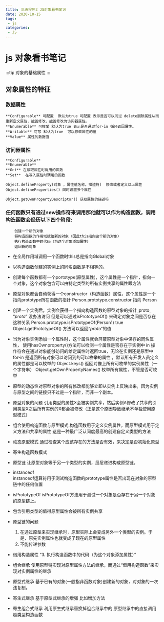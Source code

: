 ```yaml
---
title: 高级程序3 JS对象看书笔记
date: 2020-10-15
tags:
 - js
categories:
 - JS
---
```


# js 对象看书笔记
:::tip
对象的基础属性
:::


## 对象属性的特征
### 数据属性
	**Configurable** 可配置  默认为true 可配置 表示是否可以同过 delete删除属性从而重新定义属性，能否修改，能否修改为访问器属性。
	**Enumerable** 可枚举 默认为true 表示是否通过for-in 循环返回属性。
	**Writable** 可写 默认为true  可以修改属性的值
	**Value** 属性的数据值
	
### 访问器属性
	**Configurable** 
	**Enumerable**
	**Get** 在读取属性时调用的函数
	**Set**  在写入属性时调用的函数
	
	Object.defineProperty(对象 ，属性值名称，描述符)  修改或者定义以上属性
	Object.defineProperties() 同时设置多个属性
	
	Object.getOwnPropertyDescriptor() 获取属性的描述符
### 任何函数只有通过new操作符来调用那他就可以作为构造函数，调用构造函数会经历以下四个阶段:
```
	创建一个新的对象
    将构造函数的作用域赋给新的对象（因此this指向这个新的对象）
    执行构造函数中的代码（为这个对象添加属性）
    返回新的对象
```
     
* 在全局作用域调用一个函数时this总是指向Global对象

*  以构造函数创建的实例上的同名函数是不相等的。

* 创建每个函数都有一个portotype(原型属性)，这个属性是一个指针，指向一个对象，这个对象包含可以由特定类型的所有实例共享的属性跟方法

* 原型对象都会自动获得一个constructor（构造函数）属性，这个属性是一个指向prototype所在函数的指针  Person.prototype.constructor 指向 Person

* 创建一个实例后，实例会获得一个指向构造函数的原型对象的指针_proto_ 
“_proto_”  没办法访问  但是可以通过isPrototypeOf() 来确定对象之间是否存在这种关系 Person.prototype.isPrototypeOf(Person1) true
Object.getPrototypeOf() 方法可以返回“_proto_”的值

* 当为对象实例添加一个属性时，这个属性就会屏蔽原型对象中保存的同名属性，
	使用hasOwnproperty()方法可以检测一个属性是否存在于实例中
	in  操作符会在通过对象能够访问的给定属性时返回true，无论在实例还是原型中
	for-in  是返回所有对象可以访问到的可以枚举的属性 ，默认所有开发人员定义的属性都是可以枚举的
	Object.keys() 返回对像上所有可枚举的实例属性（一个字符串）
	Object.getOwnPropertyNames() 枚举所有属性，不管是否可枚举

* 原型的动态性对原型对象的所有修改都能够立即从实例上反映出来，因为实例与原型之间的链接只不过是一个指针，而非一个副本。

* 原型对象的问题 引用类型的属性X会被实例共享，然后实例A修改了共享的引用类型X之后所有实例的X都会被修改（正是这个原因导致继承不单独使用原型模式）

* 组合使用构造函数与原型模式 
	构造函数用于定义实例属性，而原型模式用于定义方法和共享的属性  这是一种最广泛认同度最高的创建自定义类型的方法 

* 动态原型模式 
 	通过检查某个应该存在的方法是否有效，来决定是否初始化原型

*  寄生构造函数模式
	
* 原型链
 	让原型对象等于另一个类型的实例，层层递进构成原型链。

* instanceof  
	 instanceof运算符用于测试构造函数的prototype属性是否出现在对象的原型链中的任何位置

* isPrototypeOf
	isPrototypeOf方法用于测试一个对象是否存在于另一个对象的原型链上。

* 包含引用类型的值得原型属性会被所有实例共享

* 原型链的问题
	1. 在通过原型来实现继承时，原型实际上会变成另外一个类型的实例。于是，原先实例属性也就变成了现在的原型属性
	2. 不能传递参数

* 借用构造属性
	  “3. 执行构造函数中的代码（为这个对象添加属性）”  

* 组合继承
	使用原型链实现对原型属性方法的继承，而通过“借用构造函数”来实现对实例属性的继承

* 原型式继承
	基于已有的对象(一般指非函数对象)创建新的对象，对对象的一次浅复制，

* 寄生式继承
	基于原型式继承的增强 比如增加方法

* 寄生组合式继承
	利用原生式继承替换掉组合继承中的 原型继承中的直接调用超类型构造函数

